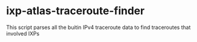 # ixp-atlas-traceroute-finder

This script parses all the buitin IPv4 traceroute data to find traceroutes that involved IXPs 
